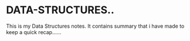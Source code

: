 # DATA-STRUCTURES..
This is my Data Structures notes.
It contains summary that i have made to keep a quick recap......

